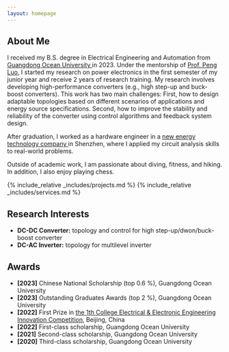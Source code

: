 ```yaml
---
layout: homepage
---
```


## About Me

<!-- I obtained my bachelor's degree in <a href="https://jwc.gdou.edu.cn/info/1214/6508.htm" target="_blank"> Electrical Engineering and Automation </a> from <a href="https://www.gdou.edu.cn/" target="_blank"> Guangdong Ocean University </a> in 2023. During my college years, I was a founding member of the Power Conversion Innovation Team in the College of Electrical and Information Engineering, mentored by Prof. <a href="https://ieeexplore.ieee.org/author/37086852741" target="_blank"> Peng Luo</a>, who received his Ph.D. in 2023 from <a href="https://ieeexplore.ieee.org/author/37276172100" target="_blank"> National Cheng Kung University</a> in Taiwan.
-->

I received my B.S. degree in Electrical Engineering and Automation from <a href="https://www.gdou.edu.cn/" target="_blank"> Guangdong Ocean University </a> in 2023. Under the mentorship of <a href="https://ieeexplore.ieee.org/author/37086852741" target="_blank"> Prof. Peng Luo</a>, I started my research on power electronics in the first semester of my junior year and receive 2 years of research training. My research involves developing high-performance converters (e.g., high step-up and buck-boost converters). This work has two main challenges: First, how to design adaptable topologies based on different scenarios of applications and energy source specifications. Second, how to improve the stability and reliability of the converter using control algorithms and feedback system design.

After graduation, I worked as a hardware engineer in a <a href="https://www.shineyoung.com/" target="_blank"> new energy technology company </a> in Shenzhen, where I applied my circuit analysis skills to real-world problems.

Outside of academic work, I am passionate about diving, fitness, and hiking. In addition, I also enjoy playing chess.

{% include_relative _includes/projects.md %}
{% include_relative _includes/services.md %}
<!--看教授怎么写-->

## Research Interests
- **DC-DC Converter:** topology and control for high step-up/dwon/buck-boost converter
- **DC-AC Inverter:** topology for multilevel inverter

## Awards

- **[2023]** Chinese National Scholarship (top 0.6 %), Guangdong Ocean University
- **[2023]** Outstanding Graduates Awards (top 2 %), Guangdong Ocean University
- **[2022]** First Prize in <a href="https://eeeic.ces.org.cn/" target="_blank"> the 1th College Electrical & Electronic Engineering Innovation Competition</a>, Beijing, China
-  **[2022]** First-class scholarship, Guangdong Ocean University
-  **[2021]** Second-class scholarship, Guangdong Ocean University
-  **[2020]** Third-class scholarship, Guangdong Ocean University




